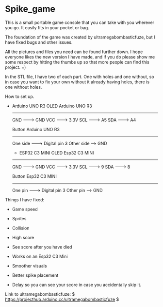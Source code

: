 # Spike_game
This is a small portable game console that you can take with you wherever you go. It easily fits in your pocket or bag.

The foundation of the game was created by ultramegabombasticfuze, but I have fixed bugs and other issues. 

 All the pictures and files you need can be found further down. I hope everyone likes the new version I have made, and if you do please show me some respect by hitting the thumbs up so that more people can find this project. =) 

 In the STL file, I have two of each part. One with holes and one without, so in case you want to fix your own without it already having holes, there is one without holes. 

 How to set up.
 
* Arduino UNO R3
   OLED       Arduino UNO R3
   -----      --------------
   GND   --->   GND
   VCC   --->   3.3V
   SCL   --->   A5
   SDA   --->   A4

   Button          Arduino UNO R3
   ------          --------------
   One side  --->  Digital pin 3
   Other side -->  GND

  * ESP32 C3 MINI 
   OLED         Esp32 C3 MINI
   -----        -------------
   GND   --->   GND
   VCC   --->   3.3V
   SCL   --->   9
   SDA   --->   8

   Button          Esp32 C3 MINI
   ------          --------------
   One pin  --->  Digital pin 3
   Other pin -->  GND

 Things I have fixed: 

- Game speed 

- Sprites

- Collision 

- High score 

- See score after you have died 

- Works on an Esp32 C3 Mini

- Smoother visuals 

- Better spike placement 

- Delay so you can see your score in case you accidentally skip it. 

Link to ultramegabombasticfuze: $ https://projecthub.arduino.cc/ultramegabombasticfuze $ 
